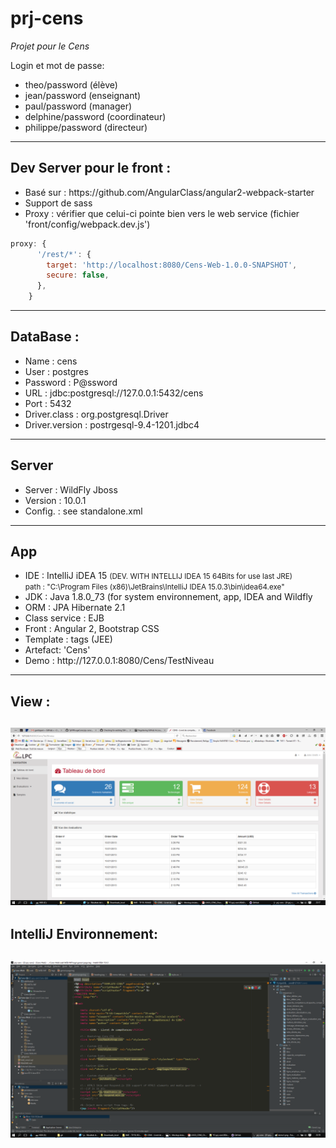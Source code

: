 # prj-cens
<i>Projet pour le Cens</i>

Login et mot de passe:
<ul>
<li>theo/password (élève)</li>
<li>jean/password (enseignant)</li>
<li>paul/password (manager)</li>
<li>delphine/password (coordinateur)</li>
<li>philippe/password (directeur)</li>
</ul>

<hr/>
<h2>Dev Server pour le front :</h2>
<ul>
<li>Basé sur : https://github.com/AngularClass/angular2-webpack-starter</li>
<li>Support de sass</li>
<li>Proxy : vérifier que celui-ci pointe bien vers le web service (fichier 'front/config/webpack.dev.js')</li>
</ul>



```javascript
proxy: {
      '/rest/*': {
        target: 'http://localhost:8080/Cens-Web-1.0.0-SNAPSHOT',
        secure: false,
      },
    }
```




<hr/>
<h2>DataBase :</h2>
<ul>
<li>Name : cens </li>
<li>User : postgres</li>
<li>Password : P@ssword</li>
<li>URL : jdbc:postgresql://127.0.0.1:5432/cens</li>
<li>Port : 5432</li>
<li>Driver.class : org.postgresql.Driver</li>
<li>Driver.version : postrgesql-9.4-1201.jdbc4</li>
</ul>
<hr/>
<h2>Server</h2>
<ul>
<li>Server : WildFly Jboss</li>
<li>Version : 10.0.1</li>
<li>Config. : see standalone.xml</li>
</ul>
<hr/>
<h2>App</h2>
<ul>
<li>IDE : IntelliJ iDEA 15 <small>(DEV. WITH INTELLIJ IDEA 15 64Bits for use last JRE)<br/>path : "C:\Program Files (x86)\JetBrains\IntelliJ IDEA 15.0.3\bin\idea64.exe"</small></li>
<li>JDK : Java 1.8.0_73 (for system environnement, app, IDEA and Wildfly</li>
<li>ORM :  JPA Hibernate 2.1</li>
<li>Class service : EJB</li>
<li>Front : Angular 2, Bootstrap CSS</li>
<li>Template : tags (JEE)</li>
<li>Artefact: 'Cens'</li>
<li>Demo : http://127.0.0.1:8080/Cens/TestNiveau</li>
</ul>

<hr/>
<h2>View : <h2/>
<img src="git/demo1.png"/>

<h2>IntelliJ Environnement: <h2/>
<img src="git/intelliJ1.png"/>
